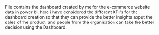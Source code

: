 File contains the dashboard created by me for the e-commerce website data in power bi. here i have considered the different KPI's for the dashboard creation so that they can provide the better insights abput the sales of the product. and people from the organisation can take the better decision using the Dashboard.
